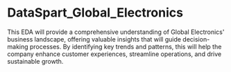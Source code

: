 # DataSpart_Global_Electronics

This EDA will provide a comprehensive understanding of Global Electronics' business landscape, offering valuable insights that will guide decision-making processes. By identifying key trends and patterns, this will help the company enhance customer experiences, streamline operations, and drive sustainable growth.
